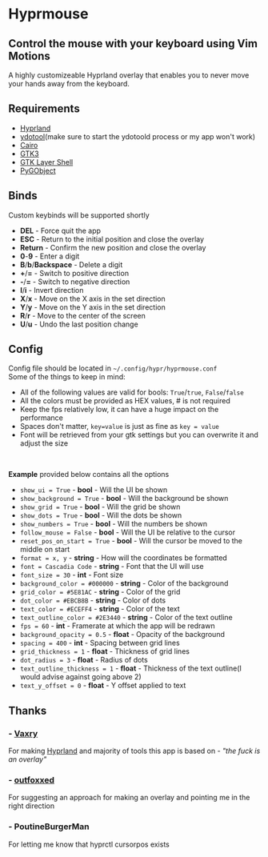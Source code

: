 # Hyprmouse

## Control the mouse with your keyboard using Vim Motions
A highly customizeable Hyprland overlay that enables you to never move your hands away from the keyboard.

## Requirements
- [Hyprland](https://hyprland.org/)
- [ydotool](https://github.com/ReimuNotMoe/ydotool)(make sure to start the ydotoold process or my app won't work)
- [Cairo](https://pycairo.readthedocs.io/en/latest/)
- [GTK3](https://docs.gtk.org/gtk3/)
- [GTK Layer Shell](https://github.com/wmww/gtk-layer-shell)
- [PyGObject](https://pypi.org/project/PyGObject/)

## Binds
Custom keybinds will be supported shortly
- <b>DEL</b> - Force quit the app
- <b>ESC</b> - Return to the initial position and close the overlay
- <b>Return</b> - Confirm the new position and close the overlay
- <b>0</b>-<b>9</b> - Enter a digit
- <b>B</b>/<b>b</b>/<b>Backspace</b> - Delete a digit
- <b>+</b>/<b>=</b> - Switch to positive direction
- <b>-</b>/<b>=</b> - Switch to negative direction
- <b>I</b>/<b>i</b> - Invert direction
- <b>X</b>/<b>x</b> - Move on the X axis in the set direction
- <b>Y</b>/<b>y</b> - Move on the Y axis in the set direction
- <b>R</b>/<b>r</b> - Move to the center of the screen
- <b>U</b>/<b>u</b> - Undo the last position change

## Config
Config file should be located in `~/.config/hypr/hyprmouse.conf`  
Some of the things to keep in mind:
- All of the following values are valid for bools: `True`/`true`, `False`/`false`
- All the colors must be provided as HEX values, # is not required
- Keep the fps relatively low, it can have a huge impact on the performance
- Spaces don't matter, `key=value` is just as fine as `key = value`
- Font will be retrieved from your gtk settings but you can overwrite it and adjust the size

<br/>

<b>Example</b> provided below contains all the options
- `show_ui = True` - <b>bool</b> - Will the UI be shown
- `show_background = True` - <b>bool</b> - Will the background be shown
- `show_grid = True` - <b>bool</b> - Will the grid be shown
- `show_dots = True` - <b>bool</b> - Will the dots be shown
- `show_numbers = True` - <b>bool</b> - Will the numbers be shown
- `follow_mouse = False` - <b>bool</b> - Will the UI be relative to the cursor
- `reset_pos_on_start = True` - <b>bool</b> - Will the cursor be moved to the middle on start
- `format = x, y` - <b>string</b> - How will the coordinates be formatted
- `font = Cascadia Code` - <b>string</b> - Font that the UI will use
- `font_size = 30` - <b>int</b> - Font size
- `background_color = #000000` - <b>string</b> - Color of the background
- `grid_color = #5E81AC` - <b>string</b> - Color of the grid
- `dot_color = #EBCB8B` - <b>string</b> - Color of dots
- `text_color = #ECEFF4` - <b>string</b> - Color of the text
- `text_outline_color = #2E3440` - <b>string</b> - Color of the text outline
- `fps = 60` - <b>int</b> - Framerate at which the app will be redrawn
- `background_opacity = 0.5` - <b>float</b> - Opacity of the background
- `spacing = 400` - <b>int</b> - Spacing between grid lines
- `grid_thickness = 1` - <b>float</b> - Thickness of grid lines
- `dot_radius = 3` - <b>float</b> - Radius of dots
- `text_outline_thickness = 1` - <b>float</b> - Thickness of the text outline(I would advise against going above 2)
- `text_y_offset = 0` - <b>float</b> - Y offset applied to text

## Thanks
### - [Vaxry](https://github.com/vaxerski)
For making [Hyprland](https://hyprland.org/) and majority of tools this app is based on - <i>"the fuck is an overlay"</i>
### - [outfoxxed]()
For suggesting an approach for making an overlay and pointing me in the right direction
### - PoutineBurgerMan
For letting me know that hyprctl cursorpos exists

